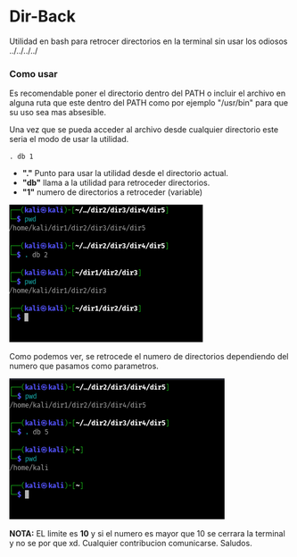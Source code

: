 # Dir-Back
Utilidad en bash para retrocer directorios en la terminal sin usar los odiosos ../../../../

### Como usar

Es recomendable poner el directorio dentro del PATH o incluir el archivo en alguna ruta que este dentro del PATH  como por ejemplo "/usr/bin" para que su uso sea mas absesible.


Una vez que se pueda acceder al archivo desde cualquier directorio este seria el modo de usar la utilidad.

```
. db 1
```

+  **"."** Punto para usar la utilidad desde el directorio actual.
+  **"db"** llama a la utilidad para retroceder directorios.
+ **"1"** numero de directorios a retroceder (variable)

![pwd](/imagenes/pwd.png)

Como podemos ver, se retrocede el numero de directorios dependiendo del numero que pasamos como parametros.

![pwd2](/imagenes/pwd2.png)

**NOTA:** EL limite es **10** y si el numero es mayor que 10 se cerrara la terminal y no se por que xd. 
Cualquier contribucion comunicarse. Saludos. 
                                                 
